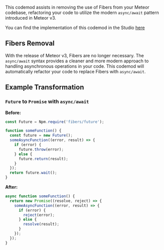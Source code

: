 

This codemod assists in removing the use of Fibers from your Meteor codebase, refactoring your code to utilize the modern `async/await` pattern introduced in Meteor v3.

You can find the implementation of this codemod in the Studio [here](https://go.codemod.com/7zbBQE4)
## Fibers Removal

With the release of Meteor v3, Fibers are no longer necessary. The `async/await` syntax provides a cleaner and more modern approach to handling asynchronous operations in your code. This codemod will automatically refactor your code to replace Fibers with `async/await`.

## Example Transformation

### `Future` to `Promise` with `async/await`

**Before:**

```ts
const Future = Npm.require('fibers/future');

function someFunction() {
  const future = new Future();
  someAsyncFunction((error, result) => {
    if (error) {
      future.throw(error);
    } else {
      future.return(result);
    }
  });
  return future.wait();
}
```

**After:**

```ts
async function someFunction() {
  return new Promise((resolve, reject) => {
    someAsyncFunction((error, result) => {
      if (error) {
        reject(error);
      } else {
        resolve(result);
      }
    });
  });
}
```

